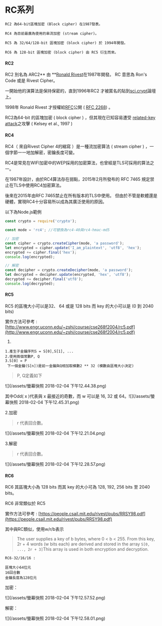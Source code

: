 # RC系列

```
RC2 為64-bit區塊加密 (Block cipher) 在1987發表。

RC4 為目前最廣為使用的串流加密 (stream cipher)。

RC5 為 32/64/128-bit 區塊加密 (block cipher) 於 1994年開發。

RC6 為 128-bit 區塊加密 (block cipher) 由 RC5 衍生而來。
```

#### RC2

RC2  別名為 ARC2** 由 **[Ronald Rivest](https://en.wikipedia.org/wiki/Ron_Rivest)在1987年開發。 RC 意思為 Ron's Code 或是 Rivest Cipher。

一開始他的演算法是保持保密的，直到1996年RC2 才被匿名的貼到[sci.crypt](https://en.wikipedia.org/wiki/Sci.crypt)論壇上。

1998年 Ronald Rivest 才授權給[RFC](https://en.wikipedia.org/wiki/Request_for_Comments)公開 \( [RFC 2268](https://tools.ietf.org/html/2268)\) 。

RC2為64-bit 的區塊加密 \( block cipher \) ，但其現在已知容易遭受 [related-key attack](https://en.wikipedia.org/wiki/Related-key_attack)之攻擊 \( Kelsey et al., 1997 \)

#### RC4

RC4（ 來自Rivest Cipher 4的縮寫 ）是一種流加密算法 \( stream cipher \) ，一個字節一一地加解密，密鑰長度可變。

RC4是常見在WIFI加密中的WEP採用的加密算法，也曾經是TLS可採用的算法之一。

在1987年設計，由於RC4算法存在弱點，2015年2月所發布的 RFC 7465 規定禁止在TLS中使用RC4加密算法。

後來在2015年由RFC 7465禁止在所有版本的TLS中使用。 但由於不管是軟體還是硬體，實現RC4十分容易所以成為其廣泛使用的原因。

以下為Node.js範例

```js
const crypto = require('crypto');

const mode = 'rc4'; //可替換為rc4-40與rc4-hmac-md5

// 加密
const cipher = crypto.createCipher(mode, 'a password');
let encrypted = cipher.update('I_am_plaintext', 'utf8', 'hex');
encrypted += cipher.final('hex');
console.log(encrypted);

// 解密
const decipher = crypto.createDecipher(mode, 'a password');
let decrypted = decipher.update(encrypted, 'hex', 'utf8');
decrypted += decipher.final('utf8');
console.log(decrypted);
```

#### RC5

RC5 的區塊大小可以是32、 64 或是 128 bits 而 key 的大小可以是 \(0 到 2040 bits\)

實作方法可參考 : [http://www.engr.uconn.edu/~zshi/course/cse268f2004/rc5.pdf](http://www.engr.uconn.edu/~zshi/course/cse268f2004/rc5.pdf)

1.

```
1.產生子金鑰序列S = S[0],S[1], ...
2.使用兩個常數P, Q
3.S[0] = P
 下一個金鑰(S[n])是前一金鑰與Q相加取模數2 ** 32 (模數由區塊大小決定)
```

> P, Q定義如下

![](/assets/螢幕快照 2018-02-04 下午12.44.38.png)

其中Odd\( x \)代表與 x 最接近的奇數，而 w 可以是 16, 32 或 64。![](/assets/螢幕快照 2018-02-04 下午12.45.31.png)

2.加密

> r 代表回合數。

![](/assets/螢幕快照 2018-02-04 下午12.21.04.png)

3.解密

> r 代表回合數。

![](/assets/螢幕快照 2018-02-04 下午12.28.57.png)

#### RC6

RC6 其區塊大小為 128 bits 而其 key 的大小可為 128, 192, 256 bits 至 2040 bits。

RC6 非常類似於 RC5

實作方法可參考 : [https://people.csail.mit.edu/rivest/pubs/RRSY98.pdf](https://people.csail.mit.edu/rivest/pubs/RRSY98.pdf)

其中與RC類似，使用w/r/b表示

> The user supplies a key of b bytes, where 0 &lt; b &lt; 255. From this key, 2r + 4 words \(w bits each\) are derived and stored in the array `S[0, ..., 2r + 3]`This array is used in both encryption and decryption.

```
RC6-32/16/16 :

區塊大小64位元
16回合數
金鑰長度為128位元
```

加密：

![](/assets/螢幕快照 2018-02-04 下午12.57.52.png)

解密：

![](/assets/螢幕快照 2018-02-04 下午12.58.01.png)

